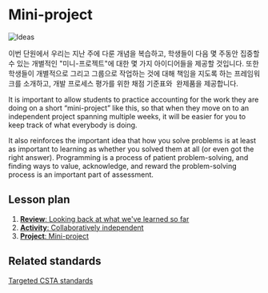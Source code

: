 # Mini-project

![Ideas](/static/courses/csintro/miniproject/problem-solving.png)

 이번 단원에서 우리는 지난 주에 다룬 개념을 복습하고, 학생들이 다음 몇 주동안 집중할 수 있는 개별적인 "미니-프로젝트"에 대한 몇 가지 아이디어들을 제공할 것입니다. 또한 학생들이 개별적으로 그리고 그룹으로 작업하는 것에 대해 책임을 지도록 하는 프레임워크를 소개하고, 개발 프로세스 평가를 위한 채점 기준표와  완제품을 제공합니다.

It is important to allow students to practice accounting for the work they are doing on a short “mini-project” like this, so that when they move on to an independent project spanning multiple weeks, it will be easier for you to keep track of what everybody is doing.

It also reinforces the important idea that how you solve problems is at least as important to learning as whether you solved them at all (or even got the right answer). Programming is a process of patient problem-solving, and finding ways to value, acknowledge, and reward the problem-solving process is an important part of assessment.

## Lesson plan

1. [**Review**: Looking back at what we've learned so far](/courses/csintro/miniproject/review)
3. [**Activity**: Collaboratively independent](/courses/csintro/miniproject/activity)
4. [**Project**: Mini-project](/courses/csintro/miniproject/project)

## Related standards

[Targeted CSTA standards](/courses/csintro/miniproject/standards)
